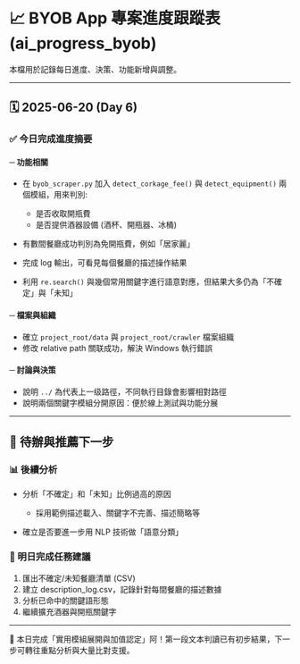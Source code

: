 # 📈 BYOB App 專案進度跟蹤表 (ai\_progress\_byob)

本檔用於記錄每日進度、決策、功能新增與調整。

---

## 🗓️ 2025-06-20 (Day 6)

### ✅ 今日完成進度摘要

#### ─ 功能相關

* 在 `byob_scraper.py` 加入 `detect_corkage_fee()` 與 `detect_equipment()` 兩個模組，用來判別:

  * 是否收取開瓶費
  * 是否提供酒器設備 (酒杯、開瓶器、冰桶)
* 有數間餐廳成功判別為免開瓶費，例如「居家麗」
* 完成 log 輸出，可看見每個餐廳的描述操作結果
* 利用 `re.search()` 與幾個常用關鍵字進行語意對應，但結果大多仍為「不確定」與「未知」

#### ─ 檔案與組織

* 確立 `project_root/data` 與 `project_root/crawler` 檔案組織
* 修改 relative path 關联成功，解決 Windows 執行錯誤

#### ─ 討論與決策

* 說明 `../` 為代表上一级路徑，不同執行目錄會影響相對路徑
* 說明兩個關鍵字模組分開原因：便於線上測試與功能分展

---

## 🔄 待辦與推薦下一步

### 📊 後續分析

* 分析「不確定」和「未知」比例過高的原因

  * 採用範例描述載入、關鍵字不完善、描述簡略等
* 確立是否要進一步用 NLP 技術做「語意分類」

### 📄 明日完成任務建議

1. 匯出不確定/未知餐廳清單 (CSV)
2. 建立 description\_log.csv，記錄針對每間餐廳的描述數據
3. 分析已命中的關鍵語形態
4. 繼續擴充酒器與開瓶關鍵字

---

📆 本日完成「實用模組展開與加值認定」阿！第一段文本判讀已有初步結果，下一步可轉往重點分析與大量比對支援。
